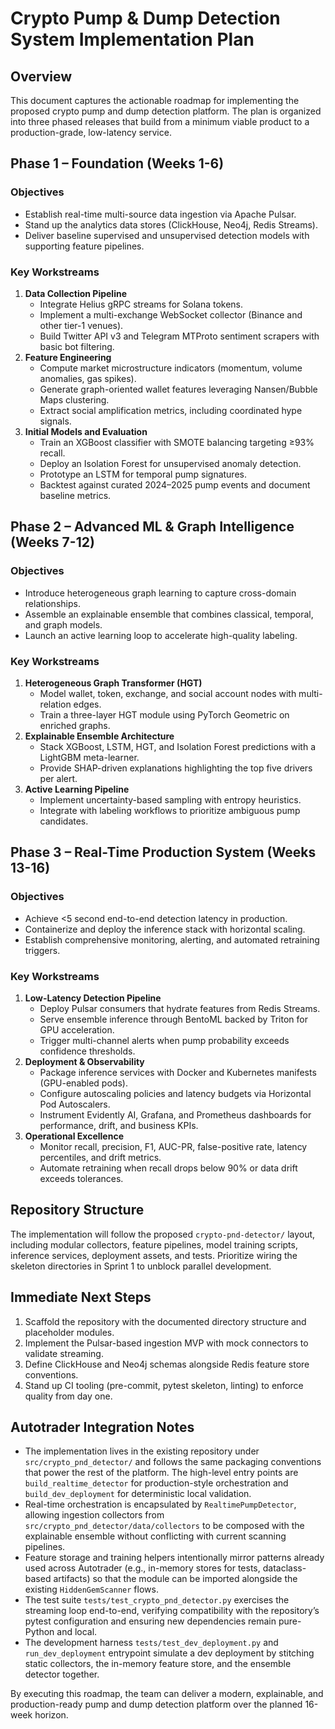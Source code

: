 # Crypto Pump & Dump Detection System Implementation Plan

## Overview

This document captures the actionable roadmap for implementing the proposed crypto pump and dump detection platform. The plan is organized into three phased releases that build from a minimum viable product to a production-grade, low-latency service.

## Phase 1 – Foundation (Weeks 1-6)

### Objectives
- Establish real-time multi-source data ingestion via Apache Pulsar.
- Stand up the analytics data stores (ClickHouse, Neo4j, Redis Streams).
- Deliver baseline supervised and unsupervised detection models with supporting feature pipelines.

### Key Workstreams
1. **Data Collection Pipeline**
   - Integrate Helius gRPC streams for Solana tokens.
   - Implement a multi-exchange WebSocket collector (Binance and other tier-1 venues).
   - Build Twitter API v3 and Telegram MTProto sentiment scrapers with basic bot filtering.
2. **Feature Engineering**
   - Compute market microstructure indicators (momentum, volume anomalies, gas spikes).
   - Generate graph-oriented wallet features leveraging Nansen/Bubble Maps clustering.
   - Extract social amplification metrics, including coordinated hype signals.
3. **Initial Models and Evaluation**
   - Train an XGBoost classifier with SMOTE balancing targeting ≥93% recall.
   - Deploy an Isolation Forest for unsupervised anomaly detection.
   - Prototype an LSTM for temporal pump signatures.
   - Backtest against curated 2024–2025 pump events and document baseline metrics.

## Phase 2 – Advanced ML & Graph Intelligence (Weeks 7-12)

### Objectives
- Introduce heterogeneous graph learning to capture cross-domain relationships.
- Assemble an explainable ensemble that combines classical, temporal, and graph models.
- Launch an active learning loop to accelerate high-quality labeling.

### Key Workstreams
1. **Heterogeneous Graph Transformer (HGT)**
   - Model wallet, token, exchange, and social account nodes with multi-relation edges.
   - Train a three-layer HGT module using PyTorch Geometric on enriched graphs.
2. **Explainable Ensemble Architecture**
   - Stack XGBoost, LSTM, HGT, and Isolation Forest predictions with a LightGBM meta-learner.
   - Provide SHAP-driven explanations highlighting the top five drivers per alert.
3. **Active Learning Pipeline**
   - Implement uncertainty-based sampling with entropy heuristics.
   - Integrate with labeling workflows to prioritize ambiguous pump candidates.

## Phase 3 – Real-Time Production System (Weeks 13-16)

### Objectives
- Achieve <5 second end-to-end detection latency in production.
- Containerize and deploy the inference stack with horizontal scaling.
- Establish comprehensive monitoring, alerting, and automated retraining triggers.

### Key Workstreams
1. **Low-Latency Detection Pipeline**
   - Deploy Pulsar consumers that hydrate features from Redis Streams.
   - Serve ensemble inference through BentoML backed by Triton for GPU acceleration.
   - Trigger multi-channel alerts when pump probability exceeds confidence thresholds.
2. **Deployment & Observability**
   - Package inference services with Docker and Kubernetes manifests (GPU-enabled pods).
   - Configure autoscaling policies and latency budgets via Horizontal Pod Autoscalers.
   - Instrument Evidently AI, Grafana, and Prometheus dashboards for performance, drift, and business KPIs.
3. **Operational Excellence**
   - Monitor recall, precision, F1, AUC-PR, false-positive rate, latency percentiles, and drift metrics.
   - Automate retraining when recall drops below 90% or data drift exceeds tolerances.

## Repository Structure

The implementation will follow the proposed `crypto-pnd-detector/` layout, including modular collectors, feature pipelines, model training scripts, inference services, deployment assets, and tests. Prioritize wiring the skeleton directories in Sprint 1 to unblock parallel development.

## Immediate Next Steps

1. Scaffold the repository with the documented directory structure and placeholder modules.
2. Implement the Pulsar-based ingestion MVP with mock connectors to validate streaming.
3. Define ClickHouse and Neo4j schemas alongside Redis feature store conventions.
4. Stand up CI tooling (pre-commit, pytest skeleton, linting) to enforce quality from day one.

## Autotrader Integration Notes

- The implementation lives in the existing repository under `src/crypto_pnd_detector/` and follows the same packaging conventions that power the rest of the platform. The high-level entry points are `build_realtime_detector` for production-style orchestration and `build_dev_deployment` for deterministic local validation.
- Real-time orchestration is encapsulated by `RealtimePumpDetector`, allowing ingestion collectors from `src/crypto_pnd_detector/data/collectors` to be composed with the explainable ensemble without conflicting with current scanning pipelines.
- Feature storage and training helpers intentionally mirror patterns already used across Autotrader (e.g., in-memory stores for tests, dataclass-based artifacts) so that the module can be imported alongside the existing `HiddenGemScanner` flows.
- The test suite `tests/test_crypto_pnd_detector.py` exercises the streaming loop end-to-end, verifying compatibility with the repository’s pytest configuration and ensuring new dependencies remain pure-Python and local.
- The development harness `tests/test_dev_deployment.py` and `run_dev_deployment` entrypoint simulate a dev deployment by stitching static collectors, the in-memory feature store, and the ensemble detector together.

By executing this roadmap, the team can deliver a modern, explainable, and production-ready pump and dump detection platform over the planned 16-week horizon.
